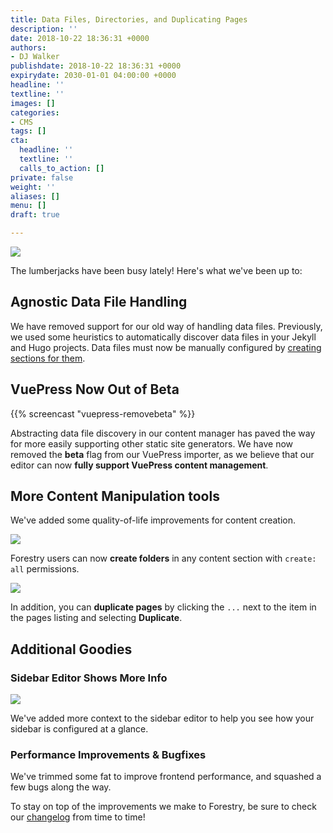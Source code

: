 ```yaml
---
title: Data Files, Directories, and Duplicating Pages
description: ''
date: 2018-10-22 18:36:31 +0000
authors:
- DJ Walker
publishdate: 2018-10-22 18:36:31 +0000
expirydate: 2030-01-01 04:00:00 +0000
headline: ''
textline: ''
images: []
categories:
- CMS
tags: []
cta:
  headline: ''
  textline: ''
  calls_to_action: []
private: false
weight: ''
aliases: []
menu: []
draft: true

---
```

![](/uploads/2018/10/homer_lumberjack.gif)

The lumberjacks have been busy lately! Here's what we've been up to:

## Agnostic Data File Handling

We have removed support for our old way of handling data files. Previously, we used some heuristics to automatically discover data files in your Jekyll and Hugo projects. Data files must now be manually configured by [creating sections for them](https://forestry.io/docs/settings/content-sections/#configuring-data-file-sections).

## VuePress Now Out of Beta

{{% screencast "vuepress-removebeta" %}}

Abstracting data file discovery in our content manager has paved the way for more easily supporting other static site generators. We have now removed the **beta** flag from our VuePress importer, as we believe that our editor can now **fully support VuePress content management**.

## More Content Manipulation tools

We've added some quality-of-life improvements for content creation. 

![](/uploads/2018/10/create-directory-ui.png)

Forestry users can now **create folders** in any content section with `create: all` permissions. 

![](/uploads/2018/10/duplicate-document-ui.png)

In addition, you can **duplicate pages** by clicking the `...` next to the item in the pages listing and selecting **Duplicate**.

## Additional Goodies

### Sidebar Editor Shows More Info

![](/uploads/2018/10/sidebar-config-ui.png)

We've added more context to the sidebar editor to help you see how your sidebar is configured at a glance.

### Performance Improvements & Bugfixes

We've trimmed some fat to improve frontend performance, and squashed a few bugs along the way.


To stay on top of the improvements we make to Forestry, be sure to check our [changelog](https://forestry.io/docs/changelog/) from time to time!